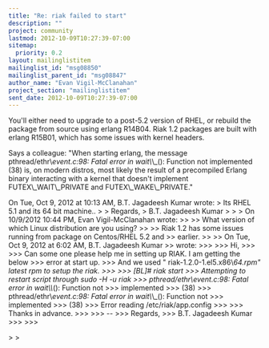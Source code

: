 ```yaml
---
title: "Re: riak failed to start"
description: ""
project: community
lastmod: 2012-10-09T10:27:39-07:00
sitemap:
  priority: 0.2
layout: mailinglistitem
mailinglist_id: "msg08850"
mailinglist_parent_id: "msg08847"
author_name: "Evan Vigil-McClanahan"
project_section: "mailinglistitem"
sent_date: 2012-10-09T10:27:39-07:00
---
```



You'll either need to upgrade to a post-5.2 version of RHEL, or
rebuild the package from source using erlang R14B04. Riak 1.2
packages are built with erlang R15B01, which has some issues with
kernel headers.

Says a colleague: "When starting erlang, the message
pthread/ethr\\_event.c:98: Fatal error in wait\\_\\_(): Function not
implemented (38) is, on modern distros, most likely the result of a
precompiled Erlang binary interacting with a kernel that doesn't
implement FUTEX\\_WAIT\\_PRIVATE and FUTEX\\_WAKE\\_PRIVATE."

On Tue, Oct 9, 2012 at 10:13 AM, B.T. Jagadeesh Kumar
 wrote:
&gt; Its RHEL 5.1 and its 64 bit machine..
&gt;
&gt; Regards,
&gt; B.T. Jagadeesh Kumar
&gt;
&gt;
&gt; On 10/9/2012 10:44 PM, Evan Vigil-McClanahan wrote:
&gt;&gt;
&gt;&gt; What version of which Linux distribution are you using?
&gt;&gt;
&gt;&gt; Riak 1.2 has some issues running from package on Centos/RHEL 5.2 and
&gt;&gt; earlier.
&gt;&gt;
&gt;&gt; On Tue, Oct 9, 2012 at 6:02 AM, B.T. Jagadeesh Kumar
&gt;&gt;  wrote:
&gt;&gt;&gt;
&gt;&gt;&gt; Hi,
&gt;&gt;&gt;
&gt;&gt;&gt; Can some one please help me in setting up RIAK. I am getting the below
&gt;&gt;&gt; error at start up.
&gt;&gt;&gt; And we used " riak-1.2.0-1.el5.x86\\_64.rpm" latest rpm to setup the riak.
&gt;&gt;&gt;
&gt;&gt;&gt; [BL]# riak start
&gt;&gt;&gt; Attempting to restart script through sudo -H -u riak
&gt;&gt;&gt; pthread/ethr\\_event.c:98: Fatal error in wait\\_\\_(): Function not
&gt;&gt;&gt; implemented
&gt;&gt;&gt; (38)
&gt;&gt;&gt; pthread/ethr\\_event.c:98: Fatal error in wait\\_\\_(): Function not
&gt;&gt;&gt; implemented
&gt;&gt;&gt; (38)
&gt;&gt;&gt; Error reading /etc/riak/app.config
&gt;&gt;&gt;
&gt;&gt;&gt; Thanks in advance.
&gt;&gt;&gt;
&gt;&gt;&gt; --
&gt;&gt;&gt; Regards,
&gt;&gt;&gt; B.T. Jagadeesh Kumar
&gt;&gt;&gt;
&gt;&gt;&gt;

&gt;
&gt;

